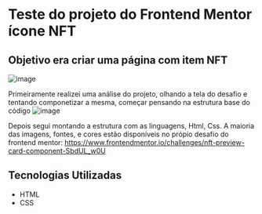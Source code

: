 # Teste do projeto do Frontend Mentor ícone NFT
## Objetivo era criar uma página com item NFT
![image](https://github.com/user-attachments/assets/08e8a3b2-456a-4bc8-bd74-fac5a380f36b)

Primeiramente realizei uma análise do projeto, olhando a tela do desafio e tentando componetizar a mesma, começar pensando na estrutura base do código
![image](https://github.com/user-attachments/assets/caf3d938-6b87-4d2e-ad36-34a0930b696f)

Depois segui montando a estrutura com as linguagens, Html, Css. A maioria das imagens, fontes, e cores estão disponíveis no própio desafio do frontend mentor: https://www.frontendmentor.io/challenges/nft-preview-card-component-SbdUL_w0U

## Tecnologias Utilizadas
- HTML
- CSS
